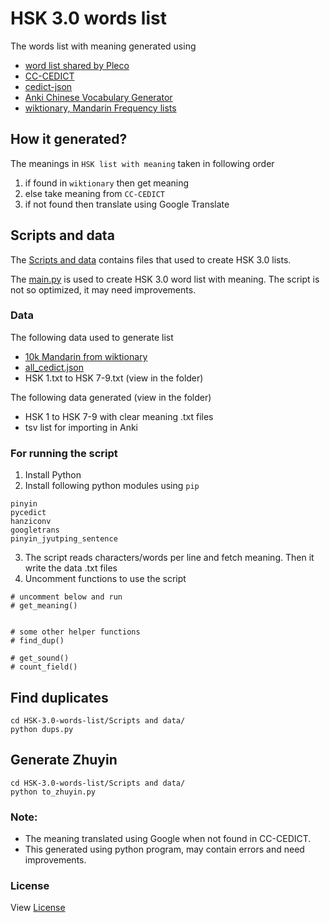 # HSK 3.0 words list

The words list with meaning generated using
- [word list shared by Pleco](https://plecoforums.com/threads/hsk-3-0-flashcards.6706/)
- [CC-CEDICT](https://cc-cedict.org/wiki/)
- [cedict-json](https://github.com/krmanik/cedict-json)
- [Anki Chinese Vocabulary Generator](https://github.com/krmanik/Anki-Chinese-Vocabulary-Generator)
- [wiktionary, Mandarin Frequency lists](https://en.wiktionary.org/wiki/Appendix:Mandarin_Frequency_lists)

## How it generated?
The meanings in `HSK list with meaning` taken in following order
1. if found in `wiktionary` then get meaning
2. else take meaning from `CC-CEDICT` 
3. if not found then translate using Google Translate


## Scripts and data
The [Scripts and data](https://github.com/krmanik/HSK-3.0-words-list/tree/main/Scripts%20and%20data) contains files that used to create HSK 3.0 lists.

The [main.py](https://github.com/krmanik/HSK-3.0-words-list/blob/main/Scripts%20and%20data/main.py) is used to create HSK 3.0 word list with meaning. The script is not so optimized, it may need improvements.

### Data
The following data used to generate list
- [10k Mandarin from wiktionary](https://github.com/krmanik/HSK-3.0-words-list/blob/main/Scripts%20and%20data/10k%20Mandarin.txt)
- [all_cedict.json](https://github.com/krmanik/HSK-3.0-words-list/blob/main/Scripts%20and%20data/all_cedict.json)
- HSK 1.txt to HSK 7-9.txt (view in the folder)

The following data generated (view in the folder)
- HSK 1 to HSK 7-9 with clear meaning .txt files 
- tsv list for importing in Anki

### For running the script
1. Install Python
2. Install following python modules using `pip`

```
pinyin
pycedict
hanziconv
googletrans
pinyin_jyutping_sentence
```
3. The script reads characters/words per line and fetch meaning. Then it write the data .txt files
4. Uncomment functions to use the script
```
# uncomment below and run
# get_meaning()


# some other helper functions
# find_dup()

# get_sound()
# count_field()
```

## Find duplicates
```
cd HSK-3.0-words-list/Scripts and data/
python dups.py
```

## Generate Zhuyin
```
cd HSK-3.0-words-list/Scripts and data/
python to_zhuyin.py
```

### Note:
- The meaning translated using Google when not found in CC-CEDICT.
- This generated using python program, may contain errors and need improvements.

### License
View [License](License.md)
